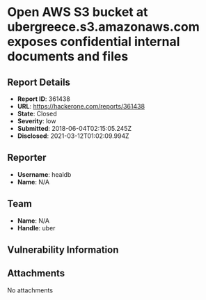 # Open AWS S3 bucket at ubergreece.s3.amazonaws.com exposes confidential internal documents and files

## Report Details
- **Report ID**: 361438
- **URL**: https://hackerone.com/reports/361438
- **State**: Closed
- **Severity**: low
- **Submitted**: 2018-06-04T02:15:05.245Z
- **Disclosed**: 2021-03-12T01:02:09.994Z

## Reporter
- **Username**: healdb
- **Name**: N/A

## Team
- **Name**: N/A
- **Handle**: uber

## Vulnerability Information


## Attachments
No attachments
